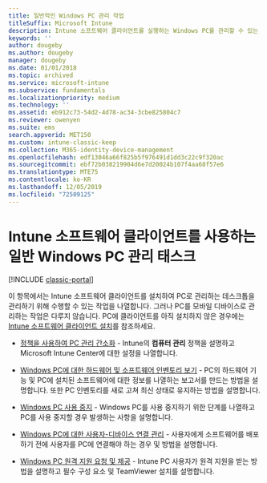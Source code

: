 ```yaml
---
title: 일반적인 Windows PC 관리 작업
titleSuffix: Microsoft Intune
description: Intune 소프트웨어 클라이언트를 실행하는 Windows PC를 관리할 수 있는 방법을 알아봅니다.
keywords: ''
author: dougeby
ms.author: dougeby
manager: dougeby
ms.date: 01/01/2018
ms.topic: archived
ms.service: microsoft-intune
ms.subservice: fundamentals
ms.localizationpriority: medium
ms.technology: ''
ms.assetid: eb912c73-54d2-4d78-ac34-3cbe825804c7
ms.reviewer: owenyen
ms.suite: ems
search.appverid: MET150
ms.custom: intune-classic-keep
ms.collection: M365-identity-device-management
ms.openlocfilehash: edf13046a66f825b5f976491d1dd3c22c9f320ac
ms.sourcegitcommit: ebf72b038219904d6e7d20024b107f4aa68f57e6
ms.translationtype: MTE75
ms.contentlocale: ko-KR
ms.lasthandoff: 12/05/2019
ms.locfileid: "72509125"
---
```

# <a name="common-windows-pc-management-tasks-with-the-intune-software-client"></a>Intune 소프트웨어 클라이언트를 사용하는 일반 Windows PC 관리 태스크

[!INCLUDE [classic-portal](../includes/classic-portal.md)]

이 항목에서는 Intune 소프트웨어 클라이언트를 설치하여 PC로 관리하는 데스크톱을 관리하기 위해 수행할 수 있는 작업을 나열합니다. 그러나 PC를 모바일 디바이스로 관리하는 작업은 다루지 않습니다. PC에 클라이언트를 아직 설치하지 않은 경우에는 [Intune 소프트웨어 클라이언트 설치](install-the-windows-pc-client-with-microsoft-intune.md)를 참조하세요.


- [정책을 사용하여 PC 관리 간소화](use-policies-to-simplify-windows-pc-management.md) - Intune의 **컴퓨터 관리** 정책을 설명하고 Microsoft Intune Center에 대한 설정을 나열합니다.

- [Windows PC에 대한 하드웨어 및 소프트웨어 인벤토리 보기](view-hardware-and-software-inventory-for-windows-pcs-in-microsoft-intune.md) - PC의 하드웨어 기능 및 PC에 설치된 소프트웨어에 대한 정보를 나열하는 보고서를 만드는 방법을 설명합니다. 또한 PC 인벤토리를 새로 고쳐 최신 상태로 유지하는 방법을 설명합니다.

- [Windows PC 사용 중지](retire-a-windows-pc-with-microsoft-intune.md) - Windows PC를 사용 중지하기 위한 단계를 나열하고 PC를 사용 중지할 경우 발생하는 사항을 설명합니다.

- [Windows PC에 대한 사용자-디바이스 연결 관리](manage-user-device-linking-for-windows-pcs-with-microsoft-intune.md) - 사용자에게 소프트웨어를 배포하기 전에 사용자를 PC에 연결해야 하는 경우 및 방법을 설명합니다.

- [Windows PC 원격 지원 요청 및 제공](request-and-provide-remote-assistance-for-windows-pcs-in-microsoft-intune.md) - Intune PC 사용자가 원격 지원을 받는 방법을 설명하고 필수 구성 요소 및 TeamViewer 설치를 설명합니다.



